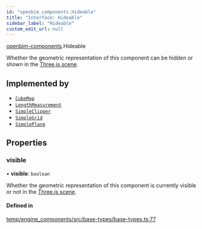 ```yaml
---
id: "openbim_components.Hideable"
title: "Interface: Hideable"
sidebar_label: "Hideable"
custom_edit_url: null
---
```


[openbim-components](../modules/openbim_components.md).Hideable

Whether the geometric representation of this component can be
hidden or shown in the
[Three.js scene](https://threejs.org/docs/#api/en/scenes/Scene).

## Implemented by

- [`CubeMap`](../classes/openbim_components.CubeMap.md)
- [`LengthMeasurement`](../classes/openbim_components.LengthMeasurement.md)
- [`SimpleClipper`](../classes/openbim_components.SimpleClipper.md)
- [`SimpleGrid`](../classes/openbim_components.SimpleGrid.md)
- [`SimplePlane`](../classes/openbim_components.SimplePlane.md)

## Properties

### visible

• **visible**: `boolean`

Whether the geometric representation of this component is
currently visible or not in the
[Three.js scene](https://threejs.org/docs/#api/en/scenes/Scene).

#### Defined in

[temp/engine_components/src/base-types/base-types.ts:77](https://github.com/ThatOpen/engine_components/blob/f5f209c/src/base-types/base-types.ts#L77)
